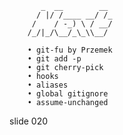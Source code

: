            _  __        __
          / |/ /____ __/ /_
         /    / -_) \ / __/
        /_/|_/\__/_\_\\__/

        • git-fu by Przemek
        • git add -p
        • git cherry-pick
        • hooks
        • aliases
        • global gitignore
        • assume-unchanged

















































































slide 020
